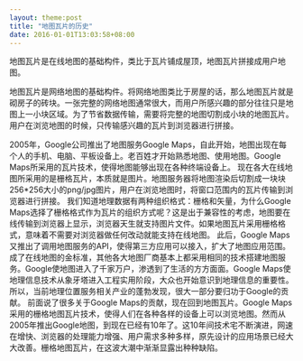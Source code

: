```yaml
---
layout: theme:post
title: "地图瓦片的历史"
date: 2016-01-01T13:03:58+08:00
---
```


地图瓦片是在线地图的基础构件，类比于瓦片铺成屋顶，地图瓦片拼接成用户地图。


地图瓦片是网络地图的基础构件。将网络地图类比于房屋的话，那么地图瓦片就是砌房子的砖块。一张完整的网络地图通常很大，而用户所感兴趣的部分往往只是地图上一小块区域。为了节省数据传输，需要将完整的地图切割成小块的地图瓦片。用户在浏览地图的时候，只传输感兴趣的瓦片到浏览器进行拼接。

2005年，Google公司推出了地图服务Google Maps，自此开始，地图出现在每个人的手机、电脑、平板设备上。老百姓才开始熟悉地图、使用地图。Google Maps所采用的瓦片技术，使得地图能够出现在各种终端设备上。
现在各大在线地图所采用的是栅格瓦片，本质就是图片。地图服务器将地图渲染后切割成一块块256*256大小的png/jpg图片，用户在浏览地图时，将窗口范围内的瓦片传输到浏览器进行拼接。
我们知道地理数据有两种组织格式：栅格和矢量，为什么Google Maps选择了栅格格式作为瓦片的组织方式呢？这是出于兼容性的考虑，地图要在线传输到浏览器上显示，浏览器天生就支持图片文件。如果地图瓦片采用栅格格式，意味着不需要对浏览器做任何改动就能支持在线地图。
此后，Google Maps又推出了调用地图服务的API，使得第三方应用可以接入，扩大了地图应用范围。成了在线地图的金标准，其他各大地图厂商基本上都采用相同的技术搭建地图服务。Google使地图进入了千家万户，渗透到了生活的方方面面。Google Maps使地理信息技术从象牙塔进入工程实用阶段，大众也开始意识到地理信息的重要性。所以，当前地理位置服务相关产业的蓬勃发现，很大一部分要归功于Google的贡献。
前面说了很多关于Google Maps的贡献，现在回到地图瓦片。Google Maps采用的栅格地图瓦片技术，使得人们在各种各样的设备上可以浏览地图。然而从2005年推出Google地图，到现在已经有10年了。这10年间技术宅不断演进，网速在增快、浏览器的处理能力增强、用户需求多种多样，原先设计的应用场景已经大大改善。栅格地图瓦片，在这波大潮中渐渐显露出种种缺陷。